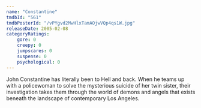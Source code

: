 ```yaml
---
name: "Constantine"
tmdbId: "561"
tmdbPosterId: "/vPYgvd2MwHlxTamAOjwVQp4qs1W.jpg"
releaseDate: 2005-02-08
categoryRatings:
    gore: 0
    creepy: 0
    jumpscares: 0
    suspense: 0
    psychological: 0
---
```

John Constantine has literally been to Hell and back. When he teams up with a policewoman to solve the mysterious suicide of her twin sister, their investigation takes them through the world of demons and angels that exists beneath the landscape of contemporary Los Angeles.
